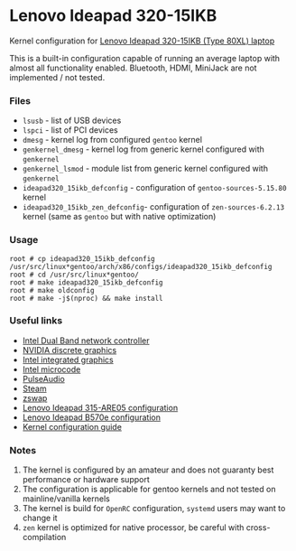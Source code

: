 # Lenovo Ideapad 320-15IKB

Kernel configuration for [Lenovo Ideapad 320-15IKB \(Type 80XL\) laptop](pcsupport.lenovo.com/us/en/products/laptops-and-netbooks/300-series/320-15ikb/)

This is a built-in configuration capable of running an average laptop with almost all functionality enabled. Bluetooth, HDMI, MiniJack are not implemented / not tested.

### Files
 - `lsusb`                         - list of USB devices
 - `lspci`                         - list of PCI devices
 - `dmesg`                         - kernel log from configured `gentoo` kernel
 - `genkernel_dmesg`               - kernel log from generic kernel configured with `genkernel`
 - `genkernel_lsmod`               - module list from generic kernel configured with `genkernel`
 - `ideapad320_15ikb_defconfig`    - configuration of `gentoo-sources-5.15.80` kernel
 - `ideapad320_15ikb_zen_defconfig`- configuration of `zen-sources-6.2.13` kernel (same as `gentoo` but with native optimization)

### Usage
```
root # cp ideapad320_15ikb_defconfig /usr/src/linux*gentoo/arch/x86/configs/ideapad320_15ikb_defconfig
root # cd /usr/src/linux*gentoo/
root # make ideapad320_15ikb_defconfig
root # make oldconfig
root # make -j$(nproc) && make install
```

### Useful links
 - [Intel Dual Band network controller](https://wiki.gentoo.org/wiki/Iwlwifi)
 - [NVIDIA discrete graphics](https://wiki.gentoo.org/wiki/NVIDIA/nvidia-drivers)
 - [Intel integrated graphics](https://wiki.gentoo.org/wiki/Intel)
 - [Intel microcode](https://wiki.gentoo.org/wiki/Intel_microcode)
 - [PulseAudio](https://wiki.gentoo.org/wiki/PulseAudio)
 - [Steam](https://wiki.gentoo.org/wiki/Steam)
 - [zswap](https://wiki.gentoo.org/wiki/Zswap)
 - [Lenovo Ideapad 315-ARE05 configuration](https://wiki.gentoo.org/wiki/Lenovo_Ideapad_3_15ARE05_(Ryzen))
 - [Lenovo Ideapad B570e configuration](https://wiki.gentoo.org/wiki/Lenovo_IdeaPad_B570e)
 - [Kernel configuration guide](https://wiki.gentoo.org/wiki/Kernel/Gentoo_Kernel_Configuration_Guide)

### Notes
 1. The kernel is configured by an amateur and does not guaranty best performance or hardware support
 2. The configuration is applicable for gentoo kernels and not tested on mainline/vanilla kernels
 3. The kernel is build for `OpenRC` configuration, `systemd` users may want to change it
 4. `zen` kernel is optimized for native processor, be careful with cross-compilation
